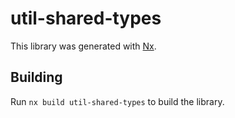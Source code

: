 # util-shared-types

This library was generated with [Nx](https://nx.dev).

## Building

Run `nx build util-shared-types` to build the library.
